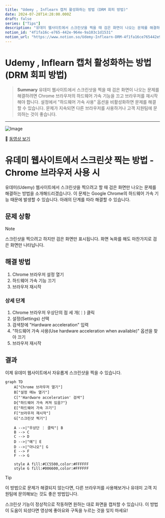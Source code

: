 ```yaml
---
title: "Udemy , Inflearn 캡처 활성화하는 방법 (DRM 회피 방법)"
date: 2024-07-28T14:28:00.000Z
draft: false
series: ["Tips"]
description: "유데미 웹사이트에서 스크린샷을 찍을 때 검은 화면이 나오는 문제를 해결하려면 Chrome 브라우저의 하드웨어 가속 기능을 끄고 브라우저를 재시작해야 합니다. 설정에서 \"하드웨어 가속 사용\" 옵션을 비활성화하면 문제를 해결할 수 있습니다. 문제가 지속되면 다른 브라우저를 사용하거나 고객 지원팀에 문의하는 것이 좋습니다."
notion_id: "4f1fa16c-e765-442e-964e-9a103c1d1531"
notion_url: "https://www.notion.so/Udemy-Inflearn-DRM-4f1fa16ce765442e964e9a103c1d1531"
---
```


# Udemy , Inflearn 캡처 활성화하는 방법 (DRM 회피 방법)

> **Summary**
> 유데미 웹사이트에서 스크린샷을 찍을 때 검은 화면이 나오는 문제를 해결하려면 Chrome 브라우저의 하드웨어 가속 기능을 끄고 브라우저를 재시작해야 합니다. 설정에서 "하드웨어 가속 사용" 옵션을 비활성화하면 문제를 해결할 수 있습니다. 문제가 지속되면 다른 브라우저를 사용하거나 고객 지원팀에 문의하는 것이 좋습니다.

---

![Image](https://prod-files-secure.s3.us-west-2.amazonaws.com/09ccd4d5-876c-4bba-bbdf-cc77a0a11257/6c126562-f660-40b5-89d3-3d8a9da17ffc/Untitled.jpeg?X-Amz-Algorithm=AWS4-HMAC-SHA256&X-Amz-Content-Sha256=UNSIGNED-PAYLOAD&X-Amz-Credential=ASIAZI2LB466TN6R6WQX%2F20250724%2Fus-west-2%2Fs3%2Faws4_request&X-Amz-Date=20250724T115606Z&X-Amz-Expires=3600&X-Amz-Security-Token=IQoJb3JpZ2luX2VjEAMaCXVzLXdlc3QtMiJGMEQCIENxzWciZowa4pzPN%2Fv426YFzm42w4JjfYFahCntihxnAiAGVlTFczVd5JRP3Fl4%2B4uWKtObKNoi0j2xuFenEiz%2BWCr%2FAwgsEAAaDDYzNzQyMzE4MzgwNSIMoDvlg9rWchMJ19sZKtwDM9MB9PF91H07QPhU5D9jGcvcOTFRAqH4piMZ2%2FCd4nyQ8IiFmdsc16fPsc9wsflEMe8NOu3QaV%2BKI%2FSepjz3qT%2FAkgKjkxnrWWXjSrjQR%2BJ9xiBQbcy7kuQ14HWrmFfIV8rPJ7t8b7xnfskaWsT2YJMlmIeUCTWJw5UpbWM73SgPs6d2nnj9Sv2ymFPr3GEovx0rAu86OvWglHl0LVfwbdFlTH3fdGHItBMeLthfwYUx0krkQis9dw2t6OuGoPxXFth0rPmkUcCreyMxOPSxhAfjI9l2jxGeuYA7GzJX9OLaNQxcmYoTuC%2FQV49bp7jgDKgan84NgRy8Gf2qvEo2ffaCjVy6n1hkULIXpiS8VF9ZUJTopRuicp1H0zP4x2aafCl6klStM7njXN28OhlT1spoLNW54M8YTEPmRnEzamMILx9Ju6oRJop6phTAgSMY2NB2msT4R79jTVbt41Y95MXMrbeTc6sD8Jj%2B30Ym4X1L2OnqtRwjY5AN2aG7BiOSaFgo4hfRNwfVF6BrxU%2BA3VNwSPfhTZI9AjntjPUTUNhL6pVDOXZpSnkWc7cpvGTI1M17Vfm1VwWB06%2Fad%2FqCeq1oxldbH8NKsWl1S6h2DV2aFQUzT%2BKd9rdVRG0wtpuIxAY6pgHAV4hxf4STgSR%2FLRXZ7yOu4FQUqy3I3nRZc8CXI2t3EKtCyUfi9KwuIMmu4bZ608AHwXRQmUzJzUdtv6rfA2zgSBETvBMa9MLg8wtigbV6ht%2B4rQ7xOT1Wo3lXEVoYALg4DKG1TsIV7YiXQ1j%2BnGM3vGgUp11oOeURF1ApAr55EmohVMBuVagn7TirYQt06liU%2BuhJib59Qh%2Bn1D78ZvC3wHn0P%2Fod&X-Amz-Signature=69934aa188f0cb789e7c58e53b5229023a7fc0a297b54baad13156f7c6cf9cdc&X-Amz-SignedHeaders=host&x-amz-checksum-mode=ENABLED&x-id=GetObject)

🎥 [동영상 보기](https://www.youtube.com/watch?v=DNf4Lm2y4CI)

# 유데미 웹사이트에서 스크린샷 찍는 방법 - Chrome 브라우저 사용 시

유데미(Udemy) 웹사이트에서 스크린샷을 찍으려고 할 때 검은 화면만 나오는 문제를 해결하는 방법을 소개해드리겠습니다. 이 문제는 Google Chrome의 하드웨어 가속 기능 때문에 발생할 수 있습니다. 아래의 단계를 따라 해결할 수 있습니다.

## 문제 상황

> [!note]
스크린샷을 찍으려고 하지만 검은 화면만 표시됩니다. 화면 녹화를 해도 마찬가지로 검은 화면만 나타납니다.

## 해결 방법

1. Chrome 브라우저 설정 열기
1. 하드웨어 가속 기능 끄기
1. 브라우저 재시작
### 상세 단계

1. Chrome 브라우저 우상단의 점 세 개(⋮) 클릭
1. 설정(Settings) 선택
1. 검색창에 "Hardware acceleration" 입력
1. "하드웨어 가속 사용(Use hardware acceleration when available)" 옵션을 찾아 끄기
1. 브라우저 재시작
## 결과

이제 유데미 웹사이트에서 자유롭게 스크린샷을 찍을 수 있습니다.

```mermaid
graph TD
    A["Chrome 브라우저 열기"]
    B["설정 메뉴 열기"]
    C["'Hardware acceleration' 검색"]
    D{"하드웨어 가속 켜져 있음?"}
    E["하드웨어 가속 끄기"]
    F["브라우저 재시작"]
    G["스크린샷 찍기"]

    A -->|"우상단 ⋮ 클릭"| B
    B --> C
    C --> D
    D -->|"예"| E
    D -->|"아니오"| G
    E --> F
    F --> G

    style A fill:#CC5500,color:#FFFFFF
    style G fill:#006600,color:#FFFFFF

```

> [!tip]
이 방법으로 문제가 해결되지 않는다면, 다른 브라우저를 사용해보거나 유데미 고객 지원팀에 문의해보는 것도 좋은 방법입니다.

스크린샷 기능이 정상적으로 작동하면 원하는 대로 화면을 캡처할 수 있습니다. 이 방법이 도움이 되셨다면 영상에 좋아요와 구독을 누르는 것을 잊지 마세요!

